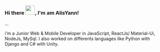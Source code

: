 ### Hi there <img src="https://raw.githubusercontent.com/MartinHeinz/MartinHeinz/master/wave.gif" width="30px">, I'm am AlisYann!

...

i'm a Junior Web & Mobile Developer in JavaScript, ReactJs/ Material-Ui, NodeJs, MySql. I also worked on differents languages like Python with Django and C# with Unity.

<!--
**alisyann/alisyann** is a ✨ _special_ ✨ repository because its `README.md` (this file) appears on your GitHub profile.

Here are some ideas to get you started:

- 🔭 I’m currently working on ...
- 🌱 I’m currently learning ...
- 👯 I’m looking to collaborate on ...
- 🤔 I’m looking for help with ...
- 💬 Ask me about ...
- 📫 How to reach me: ...
- 😄 Pronouns: ...
- ⚡ Fun fact: ...
-->
